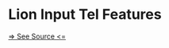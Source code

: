 # Lion Input Tel Features

[=> See Source <=](../../../docs/components/inputs/input-tel/features.md)
